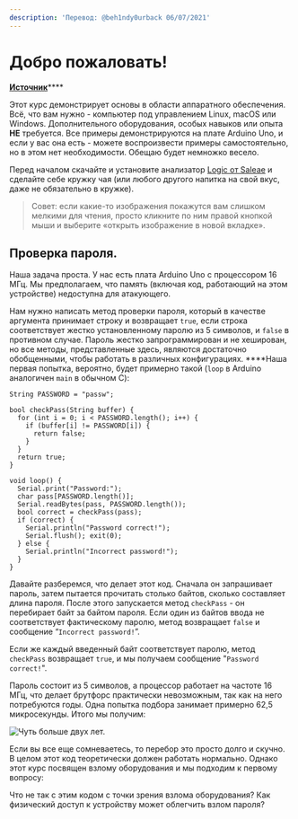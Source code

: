 ```yaml
---
description: 'Перевод: @beh1ndy0urback 06/07/2021'
---
```


# Добро пожаловать!

[**Источник**](https://maldroid.github.io/hardware-hacking/)\*\*\*\*

Этот курс демонстрирует основы в области аппаратного обеспечения. Всё, что вам нужно - компьютер под управлением Linux, macOS или Windows. Дополнительного оборудования, особых навыков или опыта **НЕ** требуется. Все примеры демонстрируются на плате Arduino Uno, и если у вас она есть - можете воспроизвести примеры самостоятельно, но в этом нет необходимости. Обещаю будет немножко весело.

Перед началом скачайте и установите анализатор [Logic от Saleae](https://www.saleae.com/downloads/) и сделайте себе кружку чая \(или любого другого напитка на свой вкус, даже не обязательно в кружке\).

> Совет: если какие-то изображения покажутся вам слишком мелкими для чтения, просто кликните по ним правой кнопкой мыши и выберите «открыть изображение в новой вкладке».

## **Проверка пароля.**

Наша задача проста. У нас есть плата Arduino Uno с процессором 16 МГц. Мы предполагаем, что память \(включая код, работающий на этом устройстве\) недоступна для атакующего.

Нам нужно написать метод проверки пароля, который в качестве аргумента принимает строку и возвращает `true`, если строка соответствует жестко установленному паролю из 5 символов, и `false` в противном случае. Пароль жестко запрограммирован и не хеширован, но все методы, представленные здесь, являются достаточно обобщенными, чтобы работать в различных конфигурациях. ****Наша первая попытка, вероятно, будет примерно такой \(`loop` в Arduino аналогичен `main` в обычном C\):

```text
String PASSWORD = "passw";

bool checkPass(String buffer) {
  for (int i = 0; i < PASSWORD.length(); i++) {
    if (buffer[i] != PASSWORD[i]) {
      return false;
    }
  }
  return true;
}

void loop() {
  Serial.print("Password:");
  char pass[PASSWORD.length()];
  Serial.readBytes(pass, PASSWORD.length());
  bool correct = checkPass(pass);
  if (correct) {
    Serial.println("Password correct!");
    Serial.flush(); exit(0);
  } else {
    Serial.println("Incorrect password!");
  }
}
```

Давайте разберемся, что делает этот код. Сначала он запрашивает пароль, затем пытается прочитать столько байтов, сколько составляет длина пароля. После этого запускается метод `checkPass` - он перебирает байт за байтом пароля. Если один из байтов ввода не соответствует фактическому паролю, метод возвращает `false` и сообщение “`Incorrect password!`”.

Если же каждый введенный байт соответствует паролю, метод `checkPass` возвращает `true`, и мы получаем сообщение "`Password correct!`".

Пароль состоит из 5 символов, а процессор работает на частоте 16 МГц, что делает брутфорс практически невозможным, так как на него потребуются годы. Одна попытка подбора занимает примерно 62,5 микросекунды. Итого мы получим:

![&#x427;&#x443;&#x442;&#x44C; &#x431;&#x43E;&#x43B;&#x44C;&#x448;&#x435; &#x434;&#x432;&#x443;&#x445; &#x43B;&#x435;&#x442;.](https://render.githubusercontent.com/render/math?math=256^5\times%2062.5\mu%20s%20=%2068,719,476.7s%20=%202.17%20years)

Если вы все еще сомневаетесь, то перебор это просто долго и скучно. В целом этот код теоретически должен работать нормально. Однако этот курс посвящен взлому оборудования и мы подходим к первому вопросу:

Что не так с этим кодом с точки зрения взлома оборудования? Как физический доступ к устройству может облегчить взлом пароля?


